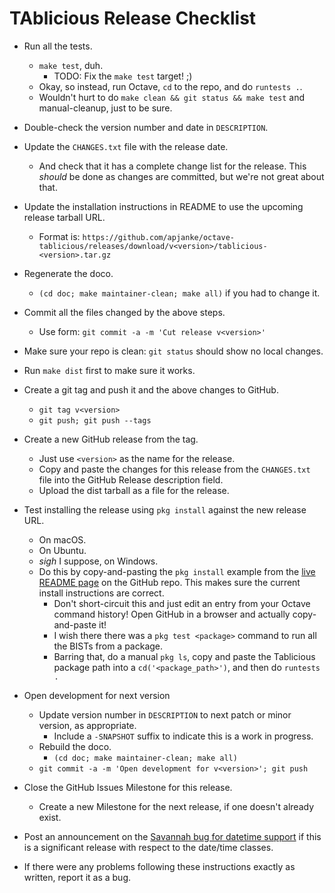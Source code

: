 # TAblicious Release Checklist

* Run all the tests.
  * `make test`, duh.
    * TODO: Fix the `make test` target! ;)
  * Okay, so instead, run Octave, `cd` to the repo, and do `runtests .`.
  * Wouldn't hurt to do `make clean && git status && make test` and manual-cleanup, just to be sure.
* Double-check the version number and date in `DESCRIPTION`.
* Update the `CHANGES.txt` file with the release date.
  * And check that it has a complete change list for the release. This _should_ be done as changes are committed, but we're not great about that.
* Update the installation instructions in README to use the upcoming release tarball URL.
  * Format is: `https://github.com/apjanke/octave-tablicious/releases/download/v<version>/tablicious-<version>.tar.gz`
* Regenerate the doco.
  * `(cd doc; make maintainer-clean; make all)` if you had to change it.
* Commit all the files changed by the above steps.
  * Use form: `git commit -a -m 'Cut release v<version>'`
* Make sure your repo is clean: `git status` should show no local changes.
* Run `make dist` first to make sure it works.
* Create a git tag and push it and the above changes to GitHub.
  * `git tag v<version>`
  * `git push; git push --tags`
* Create a new GitHub release from the tag.
  * Just use `<version>` as the name for the release.
  * Copy and paste the changes for this release from the `CHANGES.txt` file into the GitHub Release description field.
  * Upload the dist tarball as a file for the release.
* Test installing the release using `pkg install` against the new release URL.
  * On macOS.
  * On Ubuntu.
  * *sigh* I suppose, on Windows.
  * Do this by copy-and-pasting the `pkg install` example from the 
    [live README page](https://github.com/apjanke/octave-tablicious/blob/master/README.md) 
    on the GitHub repo. This makes sure the current install instructions are correct.
    * Don't short-circuit this and just edit an entry from your Octave command history! Open GitHub in a browser and actually copy-and-paste it!
    * I wish there there was a `pkg test <package>` command to run all the BISTs from a package.
    * Barring that, do a manual `pkg ls`, copy and paste the Tablicious package path into a `cd('<package_path>')`, and then do `runtests .`
* Open development for next version
  * Update version number in `DESCRIPTION` to next patch or minor version, as appropriate.
    * Include a `-SNAPSHOT` suffix to indicate this is a work in progress.
  * Rebuild the doco.
    * `(cd doc; make maintainer-clean; make all)`
  * `git commit -a -m 'Open development for v<version>'; git push`
* Close the GitHub Issues Milestone for this release.
  * Create a new Milestone for the next release, if one doesn't already exist.
* Post an announcement on the [Savannah bug for datetime support](https://savannah.gnu.org/bugs/index.php?47032) if this is a significant release with respect to the date/time classes.

* If there were any problems following these instructions exactly as written, report it as a bug.



